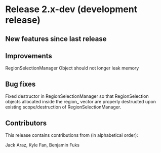 # Release 2.x-dev (development release)

## New features since last release

## Improvements

RegionSelectionManager Object should not longer leak memory

## Bug fixes

Fixed destructor in RegionSelectionManager so that RegionSelection objects allocated inside the region_ vector are properly destructed upon existing scope/destruction of RegionSelectionManager.


## Contributors

This release contains contributions from (in alphabetical order):

Jack Araz, Kyle Fan, Benjamin Fuks
